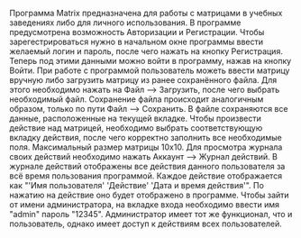 Программа Matrix предназначена для работы с матрицами в учебных заведениях либо для личного использования.
В программе предусмотрена возможность Авторизации и Регистрации. 
Чтобы зарегестрироваться нужно в начальном окне программы ввести желаемый логин и пароль, после чего нажать на кнопку Регистрация. 
Теперь под этими данными можно войти в программу, нажав на кнопку Войти.
При работе с программой пользователь можеть ввести матрицу вручную либо загрузить матрицу из ранее сохранённого файла.
Для этого необходимо нажать на Файл --> Загрузить, после чего выбрать необходимый файл.
Сохранение файла происходит аналогичным образом, только по пути Файл --> Сохранить.
В файле сохраняются все данные, расположенные на текущей вкладке.
Чтобы произвести действие над матрицей, необходимо выбрать соответствующую вкладку действия, после чего корректно заполнить все необходимые поля.
Максимальный размер матрицы 10х10.
Для просмотра журнала своих действий необходимо нажать Аккаунт --> Журнал действий.
В журнале действий отображены все действия данного пользователя за всё время пользования программой.
Каждое действие отображается как "'Имя пользователя' 'Действие' 'Дата и время действия'".
По нажатию на действие оно будет отображено в программе.
Чтобы зайти от имени администратора, на вкладке входа необходимо ввести имя "admin" пароль "12345".
Администратор имеет тот же функционал, что и пользователь, однако имеет доступ к действиям всех пользователей.
